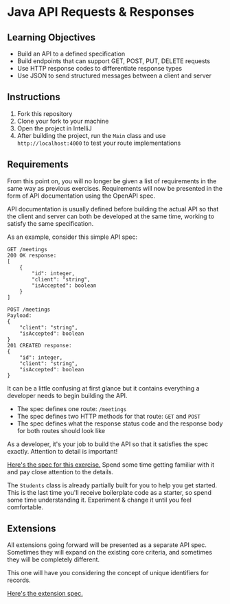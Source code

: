 # Java API Requests & Responses

## Learning Objectives
- Build an API to a defined specification
- Build endpoints that can support GET, POST, PUT, DELETE requests
- Use HTTP response codes to differentiate response types
- Use JSON to send structured messages between a client and server

## Instructions

1. Fork this repository
2. Clone your fork to your machine
3. Open the project in IntelliJ
4. After building the project, run the `Main` class and use `http://localhost:4000` to test your route implementations

## Requirements

From this point on, you will no longer be given a list of requirements in the same way as previous exercises. Requirements will now be presented in the form of API documentation using the OpenAPI spec.

API documentation is usually defined before building the actual API so that the client and server can both be developed at the same time, working to satisfy the same specification.

As an example, consider this simple API spec:

```
GET /meetings
200 OK response:
[
    {
        "id": integer,
        "client": "string",
        "isAccepted": boolean
    }
]

POST /meetings
Payload:
{
    "client": "string",
    "isAccepted": boolean
}
201 CREATED response:
{
    "id": integer,
    "client": "string",
    "isAccepted": boolean
}
```

It can be a little confusing at first glance but it contains everything a developer needs to begin building the API.

- The spec defines one route: `/meetings`
- The spec defines two HTTP methods for that route: `GET` and `POST`
- The spec defines what the response status code and the response body for both routes should look like

As a developer, it's your job to build the API so that it satisfies the spec exactly. Attention to detail is important!

[Here's the spec for this exercise.](./) Spend some time getting familiar with it and pay close attention to the details.

The `Students` class is already partially built for you to help you get started. This is the last time you'll receive boilerplate code as a starter, so spend some time understanding it. Experiment & change it until you feel comfortable.

## Extensions

All extensions going forward will be presented as a separate API spec. Sometimes they will expand on the existing core criteria, and sometimes they will be completely different.

This one will have you considering the concept of unique identifiers for records.

[Here's the extension spec.](./)
